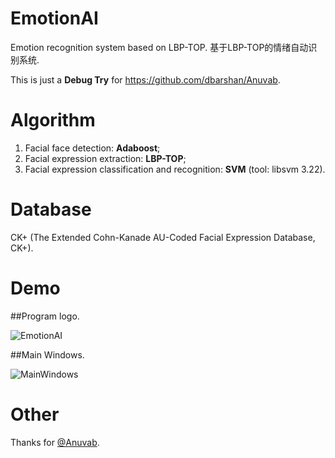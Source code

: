 # EmotionAI
Emotion recognition system based on LBP-TOP. 基于LBP-TOP的情绪自动识别系统.

This is just a **Debug Try** for https://github.com/dbarshan/Anuvab.

# Algorithm

1. Facial face detection: **Adaboost**;
2. Facial expression extraction: **LBP-TOP**;
3. Facial expression classification and recognition: **SVM** (tool: libsvm 3.22).

# Database

CK+ (The Extended Cohn-Kanade AU-Coded Facial Expression Database, CK+).

# Demo

##Program logo.

![EmotionAI](https://github.com/Guguant/EmotionAI/blob/master/picture/run.png)

##Main Windows.

![MainWindows](https://github.com/Guguant/EmotionAI/blob/master/picture/lbptop.PNG)

# Other

Thanks for [@Anuvab](https://github.com/dbarshan/Anuvab).
